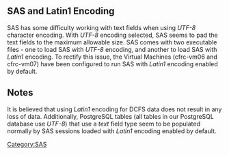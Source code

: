## SAS and Latin1 Encoding

SAS has some difficulty working with text fields when using *UTF-8*
character encoding. With *UTF-8* encoding selected, SAS seems to pad the
text fields to the maximum allowable size. SAS comes with two executable
files - one to load SAS with *UTF-8* encoding, and another to load SAS
with *Latin1* encoding. To rectify this issue, the Virtual Machines
(cfrc-vm06 and cfrc-vm07) have been configured to run SAS with *Latin1*
encoding enabled by default.

## Notes

It is believed that using *Latin1* encoding for DCFS data does not
result in any loss of data. Additionally, PostgreSQL tables (all tables
in our PostgreSQL database use *UTF-8*) that use a *text* field type
seem to be populated normally by SAS sessions loaded with *Latin1*
encoding enabled by default.

[Category:SAS](Category:SAS "wikilink")